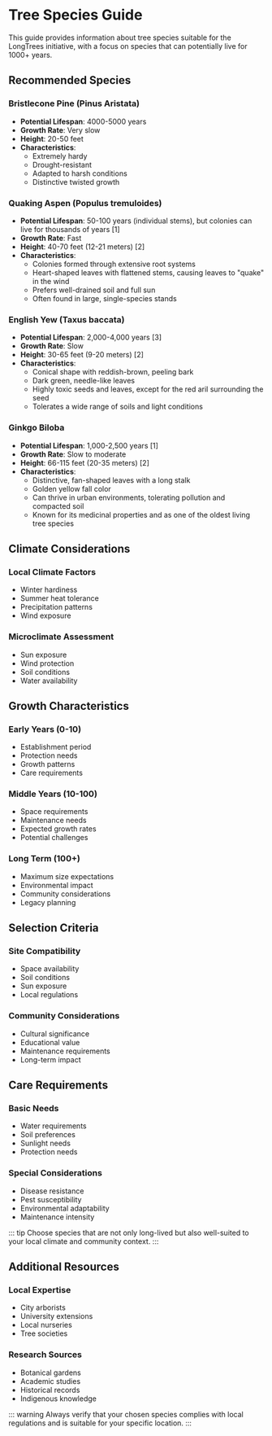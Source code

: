 # Tree Species Guide

This guide provides information about tree species suitable for the LongTrees initiative, with a focus on species that can potentially live for 1000+ years.

## Recommended Species

### Bristlecone Pine (Pinus Aristata)
- **Potential Lifespan**: 4000-5000 years
- **Growth Rate**: Very slow
- **Height**: 20-50 feet
- **Characteristics**:
  - Extremely hardy
  - Drought-resistant
  - Adapted to harsh conditions
  - Distinctive twisted growth
### Quaking Aspen (Populus tremuloides)
- **Potential Lifespan**: 50-100 years (individual stems), but colonies can live for thousands of years [1]
- **Growth Rate**: Fast
- **Height**: 40-70 feet (12-21 meters) [2]
- **Characteristics**:
  - Colonies formed through extensive root systems
  - Heart-shaped leaves with flattened stems, causing leaves to "quake" in the wind
  - Prefers well-drained soil and full sun
  - Often found in large, single-species stands

### English Yew (Taxus baccata)
- **Potential Lifespan**: 2,000-4,000 years [3]
- **Growth Rate**: Slow
- **Height**: 30-65 feet (9-20 meters) [2]
- **Characteristics**:
  - Conical shape with reddish-brown, peeling bark
  - Dark green, needle-like leaves
  - Highly toxic seeds and leaves, except for the red aril surrounding the seed
  - Tolerates a wide range of soils and light conditions

### Ginkgo Biloba
- **Potential Lifespan**: 1,000-2,500 years [1]
- **Growth Rate**: Slow to moderate
- **Height**: 66-115 feet (20-35 meters) [2]
- **Characteristics**:
  - Distinctive, fan-shaped leaves with a long stalk
  - Golden yellow fall color
  - Can thrive in urban environments, tolerating pollution and compacted soil
  - Known for its medicinal properties and as one of the oldest living tree species


## Climate Considerations

### Local Climate Factors
- Winter hardiness
- Summer heat tolerance
- Precipitation patterns
- Wind exposure

### Microclimate Assessment
- Sun exposure
- Wind protection
- Soil conditions
- Water availability

## Growth Characteristics

### Early Years (0-10)
- Establishment period
- Protection needs
- Growth patterns
- Care requirements

### Middle Years (10-100)
- Space requirements
- Maintenance needs
- Expected growth rates
- Potential challenges

### Long Term (100+)
- Maximum size expectations
- Environmental impact
- Community considerations
- Legacy planning

## Selection Criteria

### Site Compatibility
- Space availability
- Soil conditions
- Sun exposure
- Local regulations

### Community Considerations
- Cultural significance
- Educational value
- Maintenance requirements
- Long-term impact

## Care Requirements

### Basic Needs
- Water requirements
- Soil preferences
- Sunlight needs
- Protection needs

### Special Considerations
- Disease resistance
- Pest susceptibility
- Environmental adaptability
- Maintenance intensity

::: tip
Choose species that are not only long-lived but also well-suited to your local climate and community context.
:::

## Additional Resources

### Local Expertise
- City arborists
- University extensions
- Local nurseries
- Tree societies

### Research Sources
- Botanical gardens
- Academic studies
- Historical records
- Indigenous knowledge

::: warning
Always verify that your chosen species complies with local regulations and is suitable for your specific location.
:::